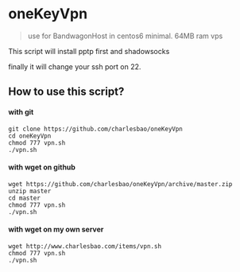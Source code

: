 # oneKeyVpn
> use for BandwagonHost in centos6 minimal. 64MB ram vps

This script will install pptp first and shadowsocks

finally it will change your ssh port on 22.

## How to use this script?
#### with git
	git clone https://github.com/charlesbao/oneKeyVpn
	cd oneKeyVpn
	chmod 777 vpn.sh
	./vpn.sh
#### with wget on github
	wget https://github.com/charlesbao/oneKeyVpn/archive/master.zip
	unzip master
	cd master
	chmod 777 vpn.sh
	./vpn.sh
#### with wget on my own server
	wget http://www.charlesbao.com/items/vpn.sh
	chmod 777 vpn.sh
	./vpn.sh
